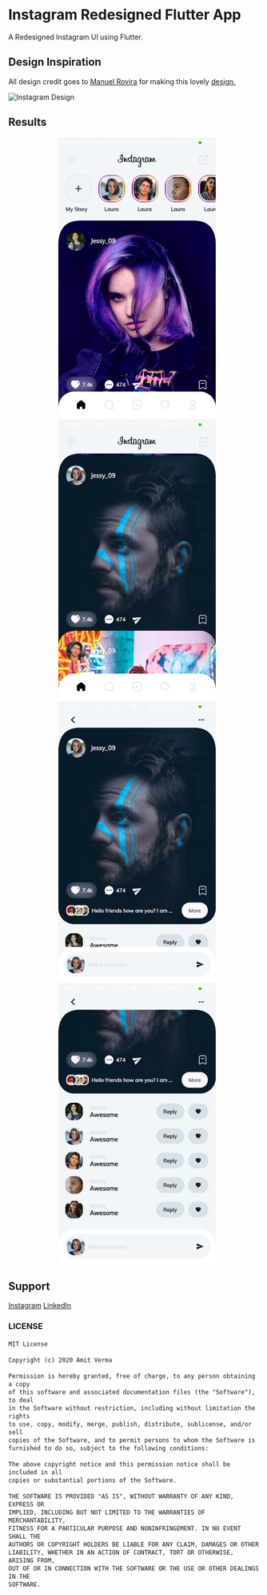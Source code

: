 # Instagram Redesigned Flutter App

A Redesigned Instagram UI using Flutter.

## Design Inspiration

All design credit goes to [Manuel Rovira](https://dribbble.com/ManuelRovira) 
for making this lovely [design.](https://dribbble.com/shots/14057207-Instagram-Redesign-Part-2)

![Instagram Design](https://static.dribbble.com/users/1612753/screenshots/14057207/media/d7313500e0759e5da3198a220d483ea1.png)

## Results

<p align="center">
<img src="./assets/app_ss/1.jpeg" height="560" hspace="100">
<img src="./assets/app_ss/2.jpeg" height="560" hspace="100">
<br>
<img src="./assets/app_ss/3.jpeg" height="560" hspace="100">
<img src="./assets/app_ss/4.jpeg" height="560" hspace="100">
</p>

## Support

[Instagram](https://www.instagram.com/ava.amitverma/)
[LinkedIn](https://www.linkedin.com/in/amit-verma-962b12197/)


### LICENSE

~~~
MIT License

Copyright (c) 2020 Amit Verma

Permission is hereby granted, free of charge, to any person obtaining a copy
of this software and associated documentation files (the "Software"), to deal
in the Software without restriction, including without limitation the rights
to use, copy, modify, merge, publish, distribute, sublicense, and/or sell
copies of the Software, and to permit persons to whom the Software is
furnished to do so, subject to the following conditions:

The above copyright notice and this permission notice shall be included in all
copies or substantial portions of the Software.

THE SOFTWARE IS PROVIDED "AS IS", WITHOUT WARRANTY OF ANY KIND, EXPRESS OR
IMPLIED, INCLUDING BUT NOT LIMITED TO THE WARRANTIES OF MERCHANTABILITY,
FITNESS FOR A PARTICULAR PURPOSE AND NONINFRINGEMENT. IN NO EVENT SHALL THE
AUTHORS OR COPYRIGHT HOLDERS BE LIABLE FOR ANY CLAIM, DAMAGES OR OTHER
LIABILITY, WHETHER IN AN ACTION OF CONTRACT, TORT OR OTHERWISE, ARISING FROM,
OUT OF OR IN CONNECTION WITH THE SOFTWARE OR THE USE OR OTHER DEALINGS IN THE
SOFTWARE.
~~~
